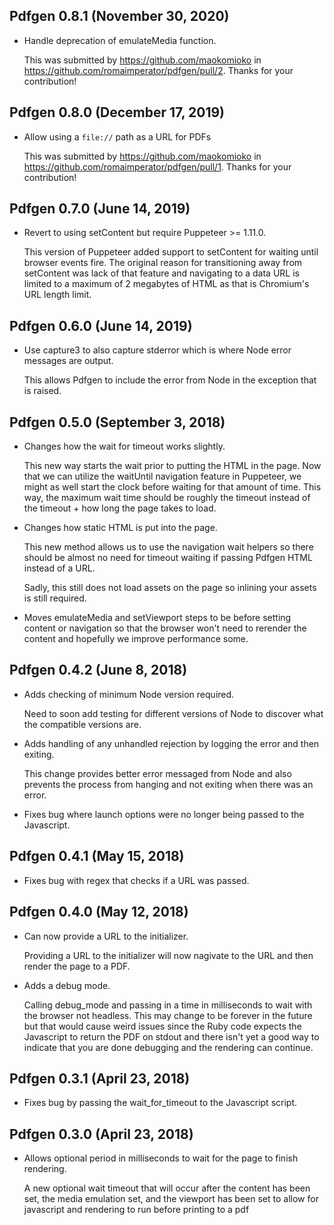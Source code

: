## Pdfgen 0.8.1 (November 30, 2020)

* Handle deprecation of emulateMedia function.

  This was submitted by https://github.com/maokomioko in
  https://github.com/romaimperator/pdfgen/pull/2. Thanks for your contribution!

## Pdfgen 0.8.0 (December 17, 2019)

* Allow using a `file://` path as a URL for PDFs

  This was submitted by https://github.com/maokomioko in
  https://github.com/romaimperator/pdfgen/pull/1. Thanks for your contribution!

## Pdfgen 0.7.0 (June 14, 2019)

* Revert to using setContent but require Puppeteer >= 1.11.0.

  This version of Puppeteer added support to setContent for waiting until browser
  events fire. The original reason for transitioning away from setContent was lack
  of that feature and navigating to a data URL is limited to a maximum of 2 megabytes
  of HTML as that is Chromium's URL length limit.

## Pdfgen 0.6.0 (June 14, 2019)

* Use capture3 to also capture stderror which is where Node error messages are output.

  This allows Pdfgen to include the error from Node in the exception that is raised.

## Pdfgen 0.5.0 (September 3, 2018)

* Changes how the wait for timeout works slightly.

  This new way starts the wait prior to putting the HTML in the page. Now that we can
  utilize the waitUntil navigation feature in Puppeteer, we might as well start the
  clock before waiting for that amount of time. This way, the maximum wait time should
  be roughly the timeout instead of the timeout + how long the page takes to load.

* Changes how static HTML is put into the page.

  This new method allows us to use the navigation wait helpers so there should be
  almost no need for timeout waiting if passing Pdfgen HTML instead of a URL.

  Sadly, this still does not load assets on the page so inlining your assets is still
  required.

* Moves emulateMedia and setViewport steps to be before setting content or navigation
  so that the browser won't need to rerender the content and hopefully we improve
  performance some.

## Pdfgen 0.4.2 (June 8, 2018)

* Adds checking of minimum Node version required.

  Need to soon add testing for different versions of Node to discover what the
  compatible versions are.

* Adds handling of any unhandled rejection by logging the error and then exiting.

  This change provides better error messaged from Node and also prevents the process
  from hanging and not exiting when there was an error.

* Fixes bug where launch options were no longer being passed to the Javascript.

## Pdfgen 0.4.1 (May 15, 2018)

* Fixes bug with regex that checks if a URL was passed.

## Pdfgen 0.4.0 (May 12, 2018)

* Can now provide a URL to the initializer.

  Providing a URL to the initializer will now nagivate to the URL and then render the
  page to a PDF.

* Adds a debug mode.

  Calling debug_mode and passing in a time in milliseconds to wait with the browser
  not headless. This may change to be forever in the future but that would cause weird
  issues since the Ruby code expects the Javascript to return the PDF on stdout and
  there isn't yet a good way to indicate that you are done debugging and the rendering
  can continue.

## Pdfgen 0.3.1 (April 23, 2018)

* Fixes bug by passing the wait_for_timeout to the Javascript script.

## Pdfgen 0.3.0 (April 23, 2018)

* Allows optional period in milliseconds to wait for the page to finish rendering.

  A new optional wait timeout that will occur after the content has been set,
  the media emulation set, and the viewport has been set to allow for javascript
  and rendering to run before printing to a pdf
